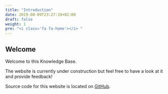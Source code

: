 ```yaml
---
title: "Introduction"
date: 2019-08-09T23:27:19+02:00
draft: false
weight: 1
pre: "<i class='fa fa-home'></i> "
---
```


## Welcome

Welcome to this Knowledge Base.

The website is currently under construction but feel free to have a look at it and provide feedback!

Source code for this website is located on [GitHub](https://github.com/devpro/knowledgebase-web).
